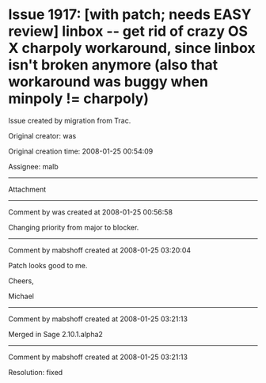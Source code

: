 # Issue 1917: [with patch; needs EASY review] linbox -- get rid of crazy OS X charpoly workaround, since linbox isn't broken anymore (also that workaround was buggy when minpoly != charpoly)

Issue created by migration from Trac.

Original creator: was

Original creation time: 2008-01-25 00:54:09

Assignee: malb




---

Attachment


---

Comment by was created at 2008-01-25 00:56:58

Changing priority from major to blocker.


---

Comment by mabshoff created at 2008-01-25 03:20:04

Patch looks good to me.

Cheers,

Michael


---

Comment by mabshoff created at 2008-01-25 03:21:13

Merged in Sage 2.10.1.alpha2


---

Comment by mabshoff created at 2008-01-25 03:21:13

Resolution: fixed
